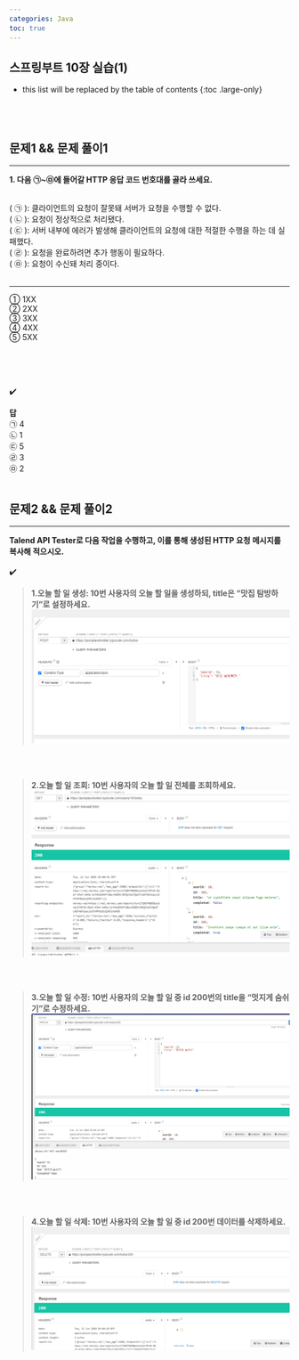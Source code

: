 ```yaml
---
categories: Java
toc: true
---
```


## 스프링부트 10장 실습(1)
* this list will be replaced by the table of contents
{:toc .large-only}
  <br> 
  <br>
  <br>
  <br>

## 문제1 && 문제 풀이1
___
**1. 다음 ㉠~㉤에 들어갈 HTTP 응답 코드 번호대를 골라 쓰세요.**
<br>
<br>

(  ㉠  ): 클라이언트의 요청이 잘못돼 서버가 요청을 수행할 수 없다.
<br>
(  ㉡  ): 요청이 정상적으로 처리됐다.
<br>
(  ㉢  ): 서버 내부에 에러가 발생해 클라이언트의 요청에 대한 적절한 수행을 하는 데 실패했다.
<br>
(  ㉣  ): 요청을 완료하려면 추가 행동이 필요하다.
<br>
(  ㉤  ): 요청이 수신돼 처리 중이다.
<br>
<br>

------------------
① 1XX
<br>
② 2XX
<br>
③ 3XX
<br>
④ 4XX
<br>
⑤ 5XX

<br>
​<br>
<br>

✔️
<br>

**답**
<br>
㉠ 4 <br>
㉡ 1 <br>
㉢ 5 <br>
㉣ 3 <br>
㉤ 2
<br>
<br>

## 문제2 && 문제 풀이2
___
**Talend API Tester로 다음 작업을 수행하고, 이를 통해 생성된 HTTP 요청 메시지를 복사해 적으시오.**
<br>
<br>
✔️
<br>

> **1.오늘 할 일 생성: 10번 사용자의 오늘 할 일을 생성하되, title은 “맛집 탐방하기”로 설정하세요.** <br>
> ![첨부1](https://github.com/YuiLoong/YuiLoong.github.io/blob/master/assets/img/0611_1.PNG?raw=true)

<br>
<br>

> **2.오늘 할 일 조회: 10번 사용자의 오늘 할 일 전체를 조회하세요.** <br>
> ![첨부1](https://github.com/YuiLoong/YuiLoong.github.io/blob/master/assets/img/0611_2.PNG?raw=true)

<br>
<br>

> **3.오늘 할 일 수정: 10번 사용자의 오늘 할 일 중 id 200번의 title을 “멋지게 숨쉬기”로 수정하세요.** <br>
> ![첨부1](https://github.com/YuiLoong/YuiLoong.github.io/blob/master/assets/img/0611_3.PNG?raw=true)

<br>
<br>

> **4.오늘 할 일 삭제: 10번 사용자의 오늘 할 일 중 id 200번 데이터를 삭제하세요.** <br>
> ![첨부1](https://github.com/YuiLoong/YuiLoong.github.io/blob/master/assets/img/0611_4.PNG?raw=true)

<br>
<br>



